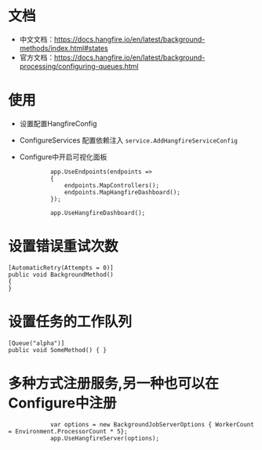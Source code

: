 ﻿# 文档
- 中文文档：https://docs.hangfire.io/en/latest/background-methods/index.html#states
- 官方文档：https://docs.hangfire.io/en/latest/background-processing/configuring-queues.html


# 使用
- 设置配置HangfireConfig

- ConfigureServices 配置依赖注入
`service.AddHangfireServiceConfig`

- Configure中开启可视化面板
```
            app.UseEndpoints(endpoints =>
            {
                endpoints.MapControllers();
                endpoints.MapHangfireDashboard();
            });

            app.UseHangfireDashboard();
```



# 设置错误重试次数
```
[AutomaticRetry(Attempts = 0)]
public void BackgroundMethod()
{
}

```


# 设置任务的工作队列
```
[Queue("alpha")]
public void SomeMethod() { }
```

# 多种方式注册服务,另一种也可以在Configure中注册
```
            var options = new BackgroundJobServerOptions { WorkerCount = Environment.ProcessorCount * 5};
            app.UseHangfireServer(options);

```
